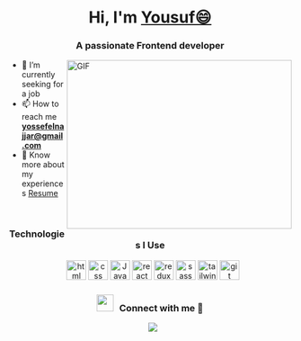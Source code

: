 <h1 align="center">Hi, I'm <a href="https://100rabhcsmc.github.io/Me.io/" target="blank">Yousuf😄</a></h1>
<h3 align="center">A passionate Frontend developer</h3>

<img align="right" top="500" height="300" width="400" alt="GIF" src="https://media.giphy.com/media/SWoSkN6DxTszqIKEqv/giphy.gif">

- 🔭 I’m currently seeking for a job
- 📫 How to reach me **yossefelnajjar@gmail.com**
- 📄 Know more about my experiences <a href="https://github.com/100rabhcsmc/Me.io/blob/master/01SaurabhChavanReactNativeResume.pdf" target="blank">Resume</a>
<br/>
<h3 align="center">Technologies I Use</h3>
<p align="center">
 <div align="center" class="icons-social" style="margin-left: 10px;">
    <img src="https://github.com/get-icon/geticon/raw/master/icons/html-5.svg" alt="html" width="35px" height="35px">
    <img src="https://github.com/get-icon/geticon/raw/master/icons/css-3.svg" alt="css" width="35px" height="35px">
    <img src="https://github.com/get-icon/geticon/raw/master/icons/javascript.svg" alt="JavaScript" width="35px" height="35px">
    <img src="https://github.com/get-icon/geticon/raw/master/icons/react.svg" alt="react" width="35px" height="35px">
    <img src="https://github.com/get-icon/geticon/raw/master/icons/redux.svg" alt="redux" width="35px" height="35px">
    <img src="https://github.com/get-icon/geticon/raw/master/icons/sass.svg" alt="sass" width="35px" height="35px">
    <img src="https://github.com/get-icon/geticon/raw/master/icons/tailwindcss-icon.svg" alt="tailwindcss" width="35px" height="35px">
    <img src="https://github.com/get-icon/geticon/raw/master/icons/git.svg" alt="git" width="35px" height="35px">
 </div>
</p>


<h3 align="center" > <img src="https://media.giphy.com/media/iY8CRBdQXODJSCERIr/giphy.gif" width="30" height="30" style="margin-right: 10px;">Connect with me 🤝 </h3>

<p align="center">
	<div align="center"  class="icons-social" style="margin-left: 10px;">
		<a target="_blank" href="https://www.linkedin.com/in/yossef-elnajjar-548772260/">
			<img src="https://img.icons8.com/doodle/40/000000/linkedin--v2.png">
		</a>
	</div>
</p>

